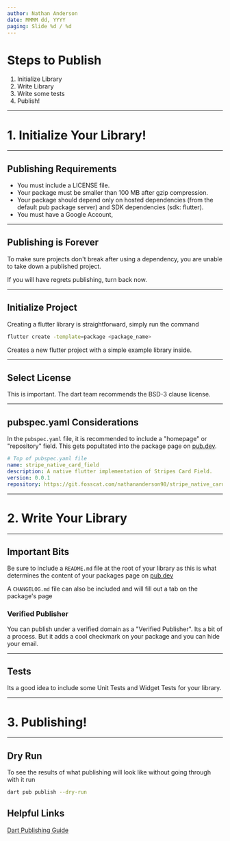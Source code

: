 ```yaml
---
author: Nathan Anderson
date: MMMM dd, YYYY
paging: Slide %d / %d
---
```


# Steps to Publish

1. Initialize Library
2. Write Library
4. Write some tests
5. Publish!

---

# 1. Initialize Your Library!

---

## Publishing Requirements

- You must include a LICENSE file.
- Your package must be smaller than 100 MB after gzip compression.
- Your package should depend only on hosted dependencies (from the default pub
package server) and SDK dependencies (sdk: flutter).
- You must have a Google Account,

---

## Publishing is Forever

To make sure projects don't break after using a dependency, you are unable to
take down a published project.

If you will have regrets publishing, turn back now.

---

## Initialize Project

Creating a flutter library is straightforward, simply run the command

```sh
flutter create -template=package <package_name>
```

Creates a new flutter project with a simple example library inside.

---

## Select License

This is important. The dart team recommends the BSD-3 clause license.

---

## pubspec.yaml Considerations

In the `pubspec.yaml` file, it is recommended to include a "homepage" or "repository"
field. This gets popultated into the package page on [pub.dev](https://pub.dev).

```yaml
# Top of pubspec.yaml file
name: stripe_native_card_field
description: A native flutter implementation of Stripes Card Field.
version: 0.0.1
repository: https://git.fosscat.com/nathananderson98/stripe_native_card_field
```

---

# 2. Write Your Library

---

## Important Bits

Be sure to include a `README.md` file at the root of your library as this is
what determines the content of your packages page on [pub.dev](https://pub.dev)

A `CHANGELOG.md` file can also be included and will fill out a tab on the
package's page

### Verified Publisher

You can publish under a verified domain as a "Verified Publisher". Its a bit of
a process. But it adds a cool checkmark on your package and you can hide your email.

---

## Tests

Its a good idea to include some Unit Tests and Widget Tests for your library.

---

# 3. Publishing!

---

## Dry Run

To see the results of what publishing will look like without going through with it run

```sh
dart pub publish --dry-run
```

## Helpful Links

[Dart Publishing Guide](https://dart.dev/tools/pub/publishing)
